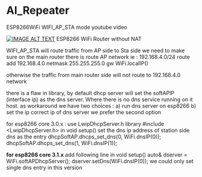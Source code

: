 # AI_Repeater
ESP8266WiFi WIFI_AP_STA mode
youtube video

[![IMAGE ALT TEXT](http://img.youtube.com/vi/jaqputbJiU4/0.jpg)](http://www.youtube.com/watch?v=jaqputbJiU4 "Video Title")
ESP8266 WiFi Router without NAT


WIFI_AP_STA will route traffic from AP side to Sta side
we need to make sure on the main router there is route
AP network ie :  192.168.4.0/24
route add 192.168.4.0 netmask 255.255.255.0 gw WiFi.localIP()
 
otherwise the traffic from main router side 
will not route to 192.168.4.0  network

there is a flaw in library, by default dhcp server will set the softAPIP 
(interface ip) as the dns server. Where there is no dns service running on it host.
as workaround  we have two choices :
a) run dns server on esp8266
b) set the ip correct ip of dns server
we prefer the second option

for esp8266 core 3.0.x :
use LwipDhcpServer.h library
#include <LwipDhcpServer.h>
in void setup() 
set the dns ip address of station side dns as the  entry
dhcpSoftAP.dhcps_set_dns(0, WiFi.dnsIP(0));
dhcpSoftAP.dhcps_set_dns(1, WiFi.dnsIP(1));

<b>for esp8266 core 3.1.x</b>
add following line in void setup() 
auto& dserver = WiFi.softAPDhcpServer();
dserver.setDns(WiFi.dnsIP(0));
we could only set single dns entry in this version
